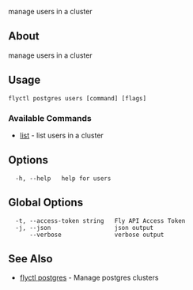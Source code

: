 <p class="font-medium tracking-tight text-gray-400 text-lg -mt-4 mb-9 pb-5 border-b">
  manage users in a cluster
</p>

## About

manage users in a cluster

## Usage

~~~
flyctl postgres users [command] [flags]
~~~

### Available Commands
* [list](/docs/flyctl/postgres-users-list/)	 - list users in a cluster

## Options

~~~
  -h, --help   help for users
~~~

## Global Options

~~~
  -t, --access-token string   Fly API Access Token
  -j, --json                  json output
      --verbose               verbose output
~~~

## See Also

* [flyctl postgres](/docs/flyctl/postgres/)	 - Manage postgres clusters

